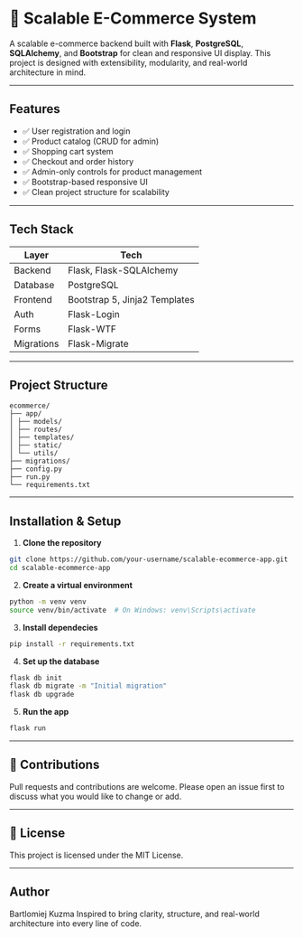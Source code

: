 # 🛒 Scalable E-Commerce System

A scalable e-commerce backend built with **Flask**, **PostgreSQL**, **SQLAlchemy**, and **Bootstrap** for clean and responsive UI display. This project is designed with extensibility, modularity, and real-world architecture in mind.

---

## Features

- ✅ User registration and login
- ✅ Product catalog (CRUD for admin)
- ✅ Shopping cart system
- ✅ Checkout and order history
- ✅ Admin-only controls for product management
- ✅ Bootstrap-based responsive UI
- ✅ Clean project structure for scalability

---

## Tech Stack

| Layer        | Tech                          |
|--------------|-------------------------------|
| Backend      | Flask, Flask-SQLAlchemy       |
| Database     | PostgreSQL                    |
| Frontend     | Bootstrap 5, Jinja2 Templates |
| Auth         | Flask-Login                   |
| Forms        | Flask-WTF                     |
| Migrations   | Flask-Migrate                 |

---

## Project Structure

```
ecommerce/
├── app/
│ ├── models/
│ ├── routes/
│ ├── templates/
│ ├── static/
│ └── utils/
├── migrations/
├── config.py
├── run.py
└── requirements.txt
```

---

## Installation & Setup

1. **Clone the repository**
```bash
git clone https://github.com/your-username/scalable-ecommerce-app.git
cd scalable-ecommerce-app
```
2. **Create a virtual environment**
```bash
python -m venv venv
source venv/bin/activate  # On Windows: venv\Scripts\activate
```
3. **Install dependecies**
```bash
pip install -r requirements.txt
```
4. **Set up the database**
```bash
flask db init
flask db migrate -m "Initial migration"
flask db upgrade
```
5. **Run the app**
```bash
flask run
```

---

## 🙌 Contributions

Pull requests and contributions are welcome. Please open an issue first to discuss what you would like to change or add.

---

## 📄 License

This project is licensed under the MIT License.

---

## Author

Bartlomiej Kuzma
Inspired to bring clarity, structure, and real-world architecture into every line of code.
